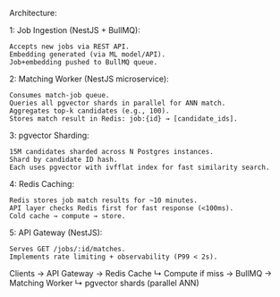 Architecture:

1: Job Ingestion (NestJS + BullMQ):

    Accepts new jobs via REST API.
    Embedding generated (via ML model/API).
    Job+embedding pushed to BullMQ queue.

2: Matching Worker (NestJS microservice):

    Consumes match-job queue.
    Queries all pgvector shards in parallel for ANN match.
    Aggregates top-k candidates (e.g., 100).
    Stores match result in Redis: job:{id} → [candidate_ids].

3: pgvector Sharding:

    15M candidates sharded across N Postgres instances.
    Shard by candidate ID hash.
    Each uses pgvector with ivfflat index for fast similarity search.

4: Redis Caching:

    Redis stores job match results for ~10 minutes.
    API layer checks Redis first for fast response (<100ms).
    Cold cache → compute → store.

5: API Gateway (NestJS):

    Serves GET /jobs/:id/matches.
    Implements rate limiting + observability (P99 < 2s).

Clients → API Gateway → Redis Cache
↳ Compute if miss → BullMQ → Matching Worker
↳ pgvector shards (parallel ANN)
